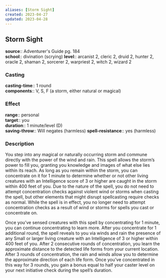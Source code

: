 ```yaml
---
aliases: [Storm Sight]
created: 2023-04-27
updated: 2023-04-28
---
```


## Storm Sight

**source**:: Adventurer's Guide pg. 184  
**school**:: divination (scrying)
**level**:: arcanist 2, cleric 2, druid 2, hunter 2, oracle 2, shaman 2, sorcerer 2, warpriest 2, witch 2, wizard 2

### Casting

**casting-time**:: 1 round  
**components**:: V, S, F (a storm, either natural or magical)

### Effect

**range**:: personal  
**target**:: you  
**duration**:: 1 minute/level (D)  
**saving-throw**:: Will negates (harmless)
**spell-resistance**:: yes (harmless)

### Description

You step into any magical or naturally occurring storm and commune directly with the power of the wind and rain. This spell allows the storm’s power to fill you, granting you knowledge and images of what else lies within its reach. As long as you remain within the storm, you can concentrate on it for 1 minute to determine whether or not other living creatures with an Intelligence score of 3 or higher are caught in the storm within 400 feet of you. Due to the nature of the spell, you do not need to attempt concentration checks against violent wind or storms when casting the spell, but other elements that might disrupt spellcasting require checks as normal. While the spell is in effect, you no longer need to attempt concentration checks as a result of wind or storms for spells you cast or concentrate on.  
  
Once you’ve sensed creatures with this spell by concentrating for 1 minute, you can continue concentrating to learn more. After you concentrate for 1 additional round, the spell reveals to you via winds and rain the presence of any Small or larger living creature with an Intelligence of 3 or higher within 400 feet of you. After 2 consecutive rounds of concentration, you learn the approximate distance to the detected life forms from your current location. After 3 rounds of concentration, the rain and winds allow you to determine the approximate direction of each life form. Once you’ve concentrated in this way for 3 rounds, you gain a bonus equal to half your caster level on your next initiative check during the spell’s duration.
